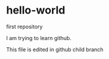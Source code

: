# hello-world
first repository

I am trying to learn github.

This file is edited in github child branch 

